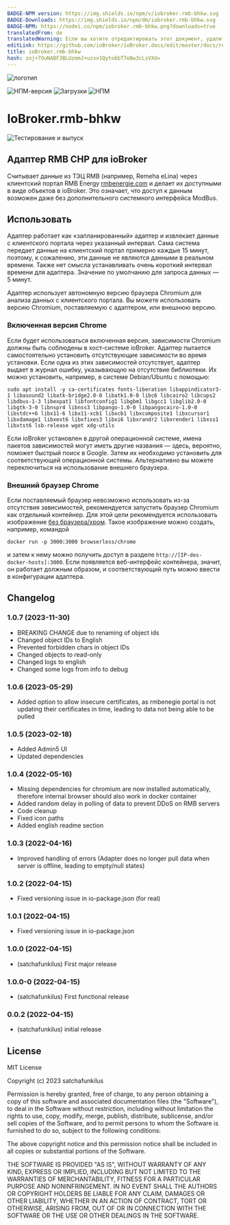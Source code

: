 ```yaml
---
BADGE-NPM version: https://img.shields.io/npm/v/iobroker.rmb-bhkw.svg
BADGE-Downloads: https://img.shields.io/npm/dm/iobroker.rmb-bhkw.svg
BADGE-NPM: https://nodei.co/npm/iobroker.rmb-bhkw.png?downloads=true
translatedFrom: de
translatedWarning: Если вы хотите отредактировать этот документ, удалите поле «translatedFrom», в противном случае этот документ будет снова автоматически переведен
editLink: https://github.com/ioBroker/ioBroker.docs/edit/master/docs/ru/adapterref/iobroker.rmb-bhkw/README.md
title: ioBroker.rmb-bhkw
hash: zoj+7OuNABF3BLUzmmJ+uzxv1Qyto6bT7eBw3cLsVXU=
---
```

![логотип](../../../de/adapterref/iobroker.rmb-bhkw/admin/neoTower.png)

![НПМ-версия](https://img.shields.io/npm/v/iobroker.rmb-bhkw.svg)
![Загрузки](https://img.shields.io/npm/dm/iobroker.rmb-bhkw.svg)
![НПМ](https://nodei.co/npm/iobroker.rmb-bhkw.png?downloads=true)

# IoBroker.rmb-bhkw
![Тестирование и выпуск](https://github.com/satchafunkilus/ioBroker.rmb-bhkw/workflows/Test%20and%20Release/badge.svg)

## Адаптер RMB CHP для ioBroker
Считывает данные из ТЭЦ RMB (например, Remeha eLina) через клиентский портал RMB Energy [rmbenergie.com](https://www.rmbenergie.com/login-report/) и делает их доступными в виде объектов в ioBroker. Это означает, что доступ к данным возможен даже без дополнительного системного интерфейса ModBus.

## Использовать
Адаптер работает как «запланированный» адаптер и извлекает данные с клиентского портала через указанный интервал. Сама система передает данные на клиентский портал примерно каждые 15 минут, поэтому, к сожалению, эти данные не являются данными в реальном времени. Также нет смысла устанавливать очень короткий интервал времени для адаптера. Значение по умолчанию для запроса данных — 5 минут.

Адаптер использует автономную версию браузера Chromium для анализа данных с клиентского портала. Вы можете использовать версию Chromium, поставляемую с адаптером, или внешнюю версию.

### Включенная версия Chrome
Если будет использоваться включенная версия, зависимости Chromium должны быть соблюдены в хост-системе ioBroker. Адаптер пытается самостоятельно установить отсутствующие зависимости во время установки. Если одна из этих зависимостей отсутствует, адаптер выдает в журнал ошибку, указывающую на отсутствие библиотеки. Их можно установить, например, в системе Debian/Ubuntu с помощью:

```
sudo apt install -y ca-certificates fonts-liberation libappindicator3-1 libasound2 libatk-bridge2.0-0 libatk1.0-0 libc6 libcairo2 libcups2 libdbus-1-3 libexpat1 libfontconfig1 libgbm1 libgcc1 libglib2.0-0 libgtk-3-0 libnspr4 libnss3 libpango-1.0-0 libpangocairo-1.0-0 libstdc++6 libx11-6 libx11-xcb1 libxcb1 libxcomposite1 libxcursor1 libxdamage1 libxext6 libxfixes3 libxi6 libxrandr2 libxrender1 libxss1 libxtst6 lsb-release wget xdg-utils
```

Если ioBroker установлен в другой операционной системе, имена пакетов зависимостей могут иметь другие названия — здесь, вероятно, поможет быстрый поиск в Google. Затем их необходимо установить для соответствующей операционной системы. Альтернативно вы можете переключиться на использование внешнего браузера.

### Внешний браузер Chrome
Если поставляемый браузер невозможно использовать из-за отсутствия зависимостей, рекомендуется запустить браузер Chromium как отдельный контейнер. Для этой цели рекомендуется использовать изображение [без браузера/хром](https://hub.docker.com/r/browserless/chrome/). Такое изображение можно создать, например, командой

```
docker run -p 3000:3000 browserless/chrome
```

и затем к нему можно получить доступ в разделе `http://[IP-des-docker-hosts]:3000`. Если появляется веб-интерфейс контейнера, значит, он работает должным образом, и соответствующий путь можно ввести в конфигурации адаптера.

## Changelog
### 1.0.7 (2023-11-30)
* BREAKING CHANGE due to renaming of object ids
* Changed object IDs to English
* Prevented forbidden chars in object IDs
* Changed objects to read-only
* Changed logs to english
* Changed some logs from info to debug

### 1.0.6 (2023-05-29)
* Added option to allow insecure certificates, as rmbenegie portal is not updating their certificates in time, leading to data not being able to be pulled

### 1.0.5 (2023-02-18)
* Added Admin5 UI
* Updated dependencies

### 1.0.4 (2022-05-16)
* Missing dependencies for chromium are now installed automatically, therefore internal browser should also work in docker container
* Added random delay in polling of data to prevent DDoS on RMB servers
* Code cleanup
* Fixed icon paths
* Added english readme section

### 1.0.3 (2022-04-16)
* Improved handling of errors (Adapter does no longer pull data when server is offline, leading to empty/null states)

### 1.0.2 (2022-04-15)
* Fixed versioning issue in io-package.json (for real)

### 1.0.1 (2022-04-15)
* Fixed versioning issue in io-package.json

### 1.0.0 (2022-04-15)
* (satchafunkilus) First major release

### 1.0.0-0 (2022-04-15)
* (satchafunkilus) First functional release

### 0.0.2 (2022-04-15)
* (satchafunkilus) initial release

## License
MIT License

Copyright (c) 2023 satchafunkilus

Permission is hereby granted, free of charge, to any person obtaining a copy
of this software and associated documentation files (the "Software"), to deal
in the Software without restriction, including without limitation the rights
to use, copy, modify, merge, publish, distribute, sublicense, and/or sell
copies of the Software, and to permit persons to whom the Software is
furnished to do so, subject to the following conditions:

The above copyright notice and this permission notice shall be included in all
copies or substantial portions of the Software.

THE SOFTWARE IS PROVIDED "AS IS", WITHOUT WARRANTY OF ANY KIND, EXPRESS OR
IMPLIED, INCLUDING BUT NOT LIMITED TO THE WARRANTIES OF MERCHANTABILITY,
FITNESS FOR A PARTICULAR PURPOSE AND NONINFRINGEMENT. IN NO EVENT SHALL THE
AUTHORS OR COPYRIGHT HOLDERS BE LIABLE FOR ANY CLAIM, DAMAGES OR OTHER
LIABILITY, WHETHER IN AN ACTION OF CONTRACT, TORT OR OTHERWISE, ARISING FROM,
OUT OF OR IN CONNECTION WITH THE SOFTWARE OR THE USE OR OTHER DEALINGS IN THE
SOFTWARE.
